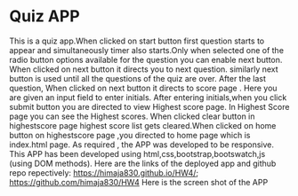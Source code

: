 # Quiz APP
This is a quiz app.When clicked on start button first question starts to appear and simultaneously timer also starts.Only when selected one of the radio button options available for the question you can enable next button.
When clicked on next button it directs you to next question. similarly next button is used until all the questions of the quiz are over. After the last question, When clicked on next button it directs to score page . Here you are given an input field to enter initials. After entering initials,when you click submit button you are directed to view Highest score page. In Highest Score page you can see the Highest scores. When clicked clear button in highestscore page highest score list gets cleared.When clicked on home button on highestscore page ,you directed to home page which is index.html page.
As required , the APP was developed to be responsive.
This APP has been developed using html,css,bootstrap,bootswatch,js (using DOM methods).
Here are the links of the deployed app and github repo repectively:
https://himaja830.github.io/HW4/;
https://github.com/himaja830/HW4
Here is the screen shot of the APP
